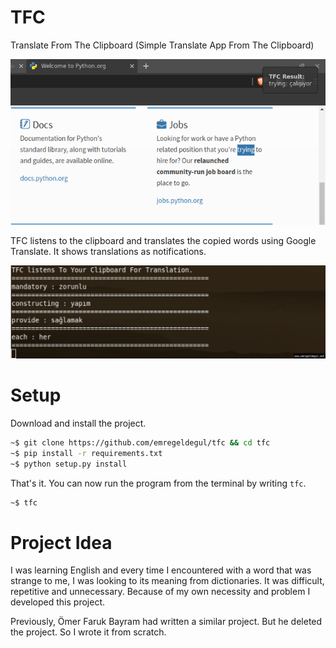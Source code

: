 # TFC
Translate From The Clipboard (Simple Translate App From The Clipboard)

![TFC](images/tfc.png)

TFC listens to the clipboard and translates the copied words using Google Translate. It shows translations as notifications.

![TFC](images/tfcPicture.jpg)

# Setup
Download and install the project.

```bash
~$ git clone https://github.com/emregeldegul/tfc && cd tfc
~$ pip install -r requirements.txt
~$ python setup.py install
```

That's it. You can now run the program from the terminal by writing `tfc`.

```bash
~$ tfc
```

# Project Idea

I was learning English and every time I encountered with a word that was strange to me, I was looking to its meaning from dictionaries. It was difficult, repetitive and unnecessary. Because of my own necessity and problem I developed this project.

Previously, Ömer Faruk Bayram had written a similar project. But he deleted the project. So I wrote it from scratch.

